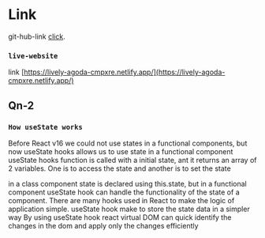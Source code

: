 # Link

git-hub-link [click](https://github.com/Programming-Hero-Web-Course4/lucky-one-redowan-sajeeb).

### `live-website`


link [https://lively-agoda-cmpxre.netlify.app/](https://lively-agoda-cmpxre.netlify.app/)


## Qn-2
### `How useState works`
Before React v16 we could not use states in a functional components, but now useState hooks allows us to use state in a functional component useState hooks function is called with a initial state, ant it returns an array of 2 variables. One is to access the state and another is to set the state

in a class component state is declared using this.state, but in a functional component useState hook can handle the functionality of the state of a component. There are many hooks used in React to make the logic of application simple. useState hook make to store the state data in a simpler way By using useState hook react virtual DOM can quick identify the changes in the dom and apply only the changes efficiently